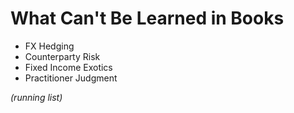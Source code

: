 # What Can't Be Learned in Books

- FX Hedging  
- Counterparty Risk  
- Fixed Income Exotics  
- Practitioner Judgment  

*(running list)*
